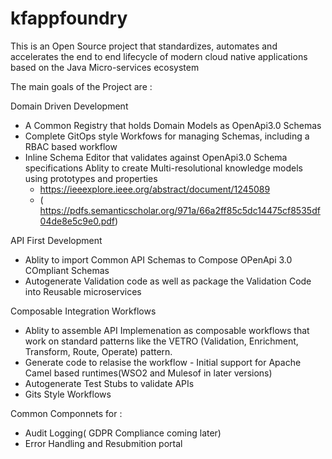 # kfappfoundry
This is an Open Source project that standardizes, automates and accelerates the end to end lifecycle of modern cloud native applications based on the Java Micro-services ecosystem

The main goals of the Project are :

Domain Driven Development

- A Common Registry that holds Domain Models as OpenApi3.0 Schemas
- Complete  GitOps style Workfows for managing Schemas, including a RBAC based workflow 
- Inline Schema Editor that validates against OpenApi3.0 Schema specifications
  Ablity to create Multi-resolutional knowledge models  using prototypes and properties
  - https://ieeexplore.ieee.org/abstract/document/1245089
  - ( https://pdfs.semanticscholar.org/971a/66a2ff85c5dc14475cf8535df04de8e5c9e0.pdf)

API First Development

- Ablity to import Common API Schemas to Compose OPenApi 3.0 COmpliant Schemas
- Autogenerate  Validation code as well as package the Validation Code into Reusable microservices

Composable Integration Workflows

- Ablity to assemble API Implemenation as composable workflows that work on standard patterns like the VETRO (Validation, Enrichment, Transform, Route, Operate) pattern.
- Generate code to relasise the workflow - Initial support for Apache Camel based runtimes(WSO2 and Mulesof in later versions)
- Autogenerate Test Stubs to validate APIs
- Gits Style Workflows 

Common Componnets for :

- Audit Logging( GDPR Compliance coming later)
- Error Handling and Resubmition portal

